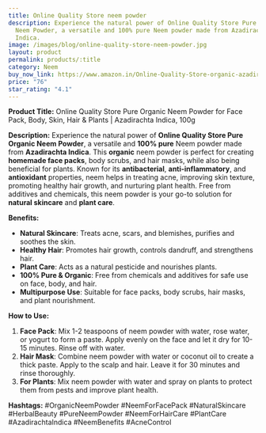 ```yaml
---
title: Online Quality Store neem powder
description: Experience the natural power of Online Quality Store Pure Organic
  Neem Powder, a versatile and 100% pure Neem powder made from Azadirachta
  Indica.
image: /images/blog/online-quality-store-neem-powder.jpg
layout: product
permalink: products/:title
category: Neem
buy_now_link: https://www.amazon.in/Online-Quality-Store-organic-azadirachta/dp/B07HJ4X324/ref=sr_1_20?crid=1U65A0ZJY2B5Y&tag=m0150-21
price: "76"
star_rating: "4.1"
---
```

**Product Title:** Online Quality Store Pure Organic Neem Powder for Face Pack, Body, Skin, Hair & Plants | Azadirachta Indica, 100g

**Description:**
Experience the natural power of **Online Quality Store Pure Organic Neem Powder**, a versatile and **100% pure** Neem powder made from **Azadirachta Indica**. This **organic** neem powder is perfect for creating **homemade face packs**, body scrubs, and hair masks, while also being beneficial for plants. Known for its **antibacterial**, **anti-inflammatory**, and **antioxidant** properties, neem helps in treating acne, improving skin texture, promoting healthy hair growth, and nurturing plant health. Free from additives and chemicals, this neem powder is your go-to solution for **natural skincare** and **plant care**.

**Benefits:**
- **Natural Skincare**: Treats acne, scars, and blemishes, purifies and soothes the skin.
- **Healthy Hair**: Promotes hair growth, controls dandruff, and strengthens hair.
- **Plant Care**: Acts as a natural pesticide and nourishes plants.
- **100% Pure & Organic**: Free from chemicals and additives for safe use on face, body, and hair.
- **Multipurpose Use**: Suitable for face packs, body scrubs, hair masks, and plant nourishment.

**How to Use:**
1. **Face Pack**: Mix 1-2 teaspoons of neem powder with water, rose water, or yogurt to form a paste. Apply evenly on the face and let it dry for 10-15 minutes. Rinse off with water.
2. **Hair Mask**: Combine neem powder with water or coconut oil to create a thick paste. Apply to the scalp and hair. Leave it for 30 minutes and rinse thoroughly.
3. **For Plants**: Mix neem powder with water and spray on plants to protect them from pests and improve plant health.

**Hashtags:**
#OrganicNeemPowder #NeemForFacePack #NaturalSkincare #HerbalBeauty #PureNeemPowder #NeemForHairCare #PlantCare #AzadirachtaIndica #NeemBenefits #AcneControl
